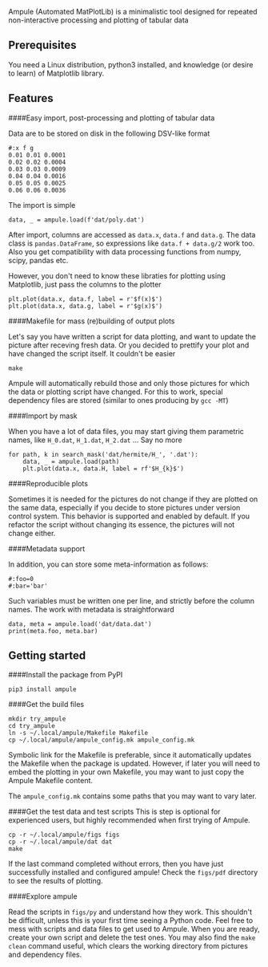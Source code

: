 Ampule (Automated MatPlotLib) is a minimalistic tool designed for repeated 
non-interactive processing and plotting of tabular data

## Prerequisites

You need a Linux distribution, python3 installed, and knowledge (or desire to 
learn) of Matplotlib library.

## Features

####Easy import, post-processing and plotting of tabular data

Data are to be stored on disk in the following DSV-like format

    #:x f g
    0.01 0.01 0.0001
    0.02 0.02 0.0004
    0.03 0.03 0.0009
    0.04 0.04 0.0016
    0.05 0.05 0.0025
    0.06 0.06 0.0036

The import is simple

    data, _ = ampule.load(f'dat/poly.dat')

After import, columns are accessed as `data.x`, `data.f` and `data.g`.
The data class is `pandas.DataFrame`, so expressions like `data.f + data.g/2` 
work too. Also you get compatibility with data processing functions from 
numpy, scipy, pandas etc.

However, you don't need to know these libraties for plotting using Matplotlib, 
just pass the columns to the plotter

    plt.plot(data.x, data.f, label = r'$f(x)$')
    plt.plot(data.x, data.g, label = r'$g(x)$')

####Makefile for mass (re)building of output plots

Let's say you have written a script for data plotting, and want to update the 
picture after receving fresh data. Or you decided to prettify your plot and 
have changed the script itself. It couldn't be easier

    make

Ampule will automatically rebuild those and only those pictures for which the 
data or plotting script have changed. For this to work, special dependency 
files are stored (similar to ones producing by `gcc -MT`)

####Import by mask

When you have a lot of data files, you may start giving them parametric names, 
like `H_0.dat`, `H_1.dat`, `H_2.dat` ...
Say no more

    for path, k in search_mask('dat/hermite/H_', '.dat'):
        data, _ = ampule.load(path)
        plt.plot(data.x, data.H, label = rf'$H_{k}$')

####Reproducible plots

Sometimes it is needed for the pictures do not change if they are plotted on 
the same data, especially if you decide to store pictures under version 
control system.  This behavior is supported and enabled by default. If you 
refactor the script without changing its essence, the pictures will not change 
either.

####Metadata support

In addition, you can store some meta-information as follows:

    #:foo=0
    #:bar='bar'

Such variables must be written one per line, and strictly before the column 
names. The work with metadata is straightforward

    data, meta = ampule.load('dat/data.dat')
    print(meta.foo, meta.bar)

## Getting started

####Install the package from PyPI

    pip3 install ampule 

####Get the build files

    mkdir try_ampule
    cd try_ampule
    ln -s ~/.local/ampule/Makefile Makefile
    cp ~/.local/ampule/ampule_config.mk ampule_config.mk

Symbolic link for the Makefile is preferable, since it automatically updates 
the Makefile when the package is updated. However, if later you will need to 
embed the plotting in your own Makefile, you may want to just copy the Ampule
Makefile content.

The `ampule_config.mk` contains some paths that you may want to vary later.

####Get the test data and test scripts
This is step is optional for experienced users, but highly recommended when 
first trying of Ampule.

    cp -r ~/.local/ampule/figs figs
    cp -r ~/.local/ampule/dat dat
    make

If the last command completed without errors, then you have just successfully 
installed and configured ampule! Check the `figs/pdf` directory to see the 
results of plotting.

####Explore ampule

Read the scripts in `figs/py` and understand how they work. This shouldn't be 
difficult, unless this is your first time seeing a Python code. Feel free to 
mess with scripts and data files to get used to Ampule. When you are ready, 
create your own script and delete the test ones. You may also find the `make 
clean` command useful, which clears the working directory from pictures and 
dependency files.

